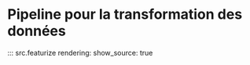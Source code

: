 # Pipeline pour la transformation des données

::: src.featurize
    rendering:
        show_source: true